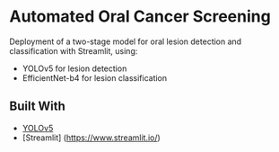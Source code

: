 # Automated Oral Cancer Screening

Deployment of a two-stage model for oral lesion detection and classification with Streamlit, using:
- YOLOv5 for lesion detection
- EfficientNet-b4 for lesion classification

## Built With

* [YOLOv5](https://github.com/ultralytics/yolov5)
* [Streamlit] (https://www.streamlit.io/)



